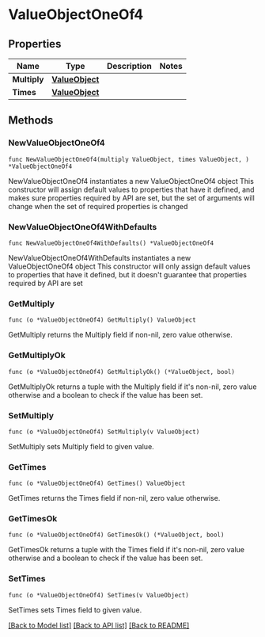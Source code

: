 # ValueObjectOneOf4

## Properties

Name | Type | Description | Notes
------------ | ------------- | ------------- | -------------
**Multiply** | [**ValueObject**](ValueObject.md) |  | 
**Times** | [**ValueObject**](ValueObject.md) |  | 

## Methods

### NewValueObjectOneOf4

`func NewValueObjectOneOf4(multiply ValueObject, times ValueObject, ) *ValueObjectOneOf4`

NewValueObjectOneOf4 instantiates a new ValueObjectOneOf4 object
This constructor will assign default values to properties that have it defined,
and makes sure properties required by API are set, but the set of arguments
will change when the set of required properties is changed

### NewValueObjectOneOf4WithDefaults

`func NewValueObjectOneOf4WithDefaults() *ValueObjectOneOf4`

NewValueObjectOneOf4WithDefaults instantiates a new ValueObjectOneOf4 object
This constructor will only assign default values to properties that have it defined,
but it doesn't guarantee that properties required by API are set

### GetMultiply

`func (o *ValueObjectOneOf4) GetMultiply() ValueObject`

GetMultiply returns the Multiply field if non-nil, zero value otherwise.

### GetMultiplyOk

`func (o *ValueObjectOneOf4) GetMultiplyOk() (*ValueObject, bool)`

GetMultiplyOk returns a tuple with the Multiply field if it's non-nil, zero value otherwise
and a boolean to check if the value has been set.

### SetMultiply

`func (o *ValueObjectOneOf4) SetMultiply(v ValueObject)`

SetMultiply sets Multiply field to given value.


### GetTimes

`func (o *ValueObjectOneOf4) GetTimes() ValueObject`

GetTimes returns the Times field if non-nil, zero value otherwise.

### GetTimesOk

`func (o *ValueObjectOneOf4) GetTimesOk() (*ValueObject, bool)`

GetTimesOk returns a tuple with the Times field if it's non-nil, zero value otherwise
and a boolean to check if the value has been set.

### SetTimes

`func (o *ValueObjectOneOf4) SetTimes(v ValueObject)`

SetTimes sets Times field to given value.



[[Back to Model list]](../README.md#documentation-for-models) [[Back to API list]](../README.md#documentation-for-api-endpoints) [[Back to README]](../README.md)


